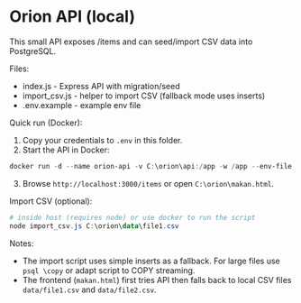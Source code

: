# Orion API (local)

This small API exposes /items and can seed/import CSV data into PostgreSQL.

Files:
- index.js - Express API with migration/seed
- import_csv.js - helper to import CSV (fallback mode uses inserts)
- .env.example - example env file

Quick run (Docker):

1. Copy your credentials to `.env` in this folder.
2. Start the API in Docker:

```powershell
docker run -d --name orion-api -v C:\orion\api:/app -w /app --env-file C:\orion\api\.env -p 3000:3000 node:18-slim sh -lc "npm install --no-audit --no-fund; node index.js"
```

3. Browse `http://localhost:3000/items` or open `C:\orion\makan.html`.

Import CSV (optional):

```powershell
# inside host (requires node) or use docker to run the script
node import_csv.js C:\orion\data\file1.csv
```

Notes:
- The import script uses simple inserts as a fallback. For large files use `psql \copy` or adapt script to COPY streaming.
- The frontend (`makan.html`) first tries API then falls back to local CSV files `data/file1.csv` and `data/file2.csv`.
